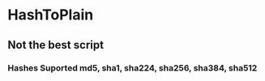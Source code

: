 # HashToPlain

## Not the best script

### Hashes Suported md5, sha1, sha224, sha256, sha384, sha512

